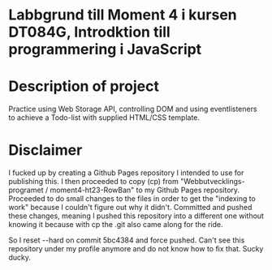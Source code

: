 # Labbgrund till Moment 4 i kursen DT084G, Introdktion till programmering i JavaScript


# Description of project
Practice using Web Storage API, controlling DOM and using eventlisteners to achieve a Todo-list with supplied HTML/CSS template.

# Disclaimer
I fucked up by creating a Github Pages repository I intended to use for publishing this.
I then proceeded to copy (cp) from "Webbutvecklings-programet / moment4-ht23-RowBan" to my Github Pages repository.
Proceeded to do small changes to the files in order to get the "indexing to work" because I couldn't figure out why it didn't.
Committed and pushed these changes, meaning I pushed this repository into a different one without knowing it because with cp the .git also came along for the ride.

So I reset --hard on commit 5bc4384 and force pushed. Can't see this repository under my profile anymore and do not know how to fix that.
Sucky ducky.
